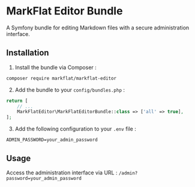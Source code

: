 # MarkFlat Editor Bundle

A Symfony bundle for editing Markdown files with a secure administration interface.

## Installation

1. Install the bundle via Composer :
```bash
composer require markflat/markflat-editor
```

2. Add the bundle to your `config/bundles.php` :
```php
return [
    // ...
    MarkFlatEditor\MarkFlatEditorBundle::class => ['all' => true],
];
```

3. Add the following configuration to your `.env` file :
```
ADMIN_PASSWORD=your_admin_password
```

## Usage

Access the administration interface via URL : `/admin?password=your_admin_password`
